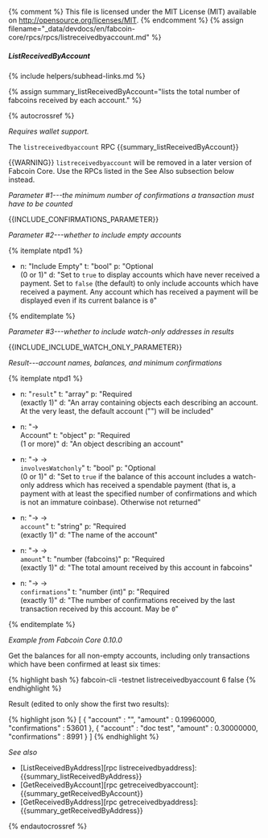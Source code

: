 {% comment %}
This file is licensed under the MIT License (MIT) available on
http://opensource.org/licenses/MIT.
{% endcomment %}
{% assign filename="_data/devdocs/en/fabcoin-core/rpcs/rpcs/listreceivedbyaccount.md" %}

##### ListReceivedByAccount
{% include helpers/subhead-links.md %}

{% assign summary_listReceivedByAccount="lists the total number of fabcoins received by each account." %}

{% autocrossref %}

*Requires wallet support.*

The `listreceivedbyaccount` RPC {{summary_listReceivedByAccount}}

{{WARNING}} `listreceivedbyaccount` will be removed in a later version of Fabcoin
Core.  Use the RPCs listed in the See Also subsection below instead.

*Parameter #1---the minimum number of confirmations a transaction must have to be counted*

{{INCLUDE_CONFIRMATIONS_PARAMETER}}

*Parameter #2---whether to include empty accounts*

{% itemplate ntpd1 %}
- n: "Include Empty"
  t: "bool"
  p: "Optional<br>(0 or 1)"
  d: "Set to `true` to display accounts which have never received a payment.  Set to `false` (the default) to only include accounts which have received a payment.  Any account which has received a payment will be displayed even if its current balance is `0`"

{% enditemplate %}

*Parameter #3---whether to include watch-only addresses in results*

{{INCLUDE_INCLUDE_WATCH_ONLY_PARAMETER}}

*Result---account names, balances, and minimum confirmations*

{% itemplate ntpd1 %}
- n: "`result`"
  t: "array"
  p: "Required<br>(exactly 1)"
  d: "An array containing objects each describing an account.  At the very least, the default account (\"\") will be included"

- n: "→<br>Account"
  t: "object"
  p: "Required<br>(1 or more)"
  d: "An object describing an account"

- n: "→ →<br>`involvesWatchonly`"
  t: "bool"
  p: "Optional<br>(0 or 1)"
  d: "Set to `true` if the balance of this account includes a watch-only address which has received a spendable payment (that is, a payment with at least the specified number of confirmations and which is not an immature coinbase).  Otherwise not returned"

- n: "→ →<br>`account`"
  t: "string"
  p: "Required<br>(exactly 1)"
  d: "The name of the account"

- n: "→ →<br>`amount`<!--noref-->"
  t: "number (fabcoins)"
  p: "Required<br>(exactly 1)"
  d: "The total amount received by this account in fabcoins"

- n: "→ →<br>`confirmations`"
  t: "number (int)"
  p: "Required<br>(exactly 1)"
  d: "The number of confirmations received by the last transaction received by this account.  May be `0`"

{% enditemplate %}

*Example from Fabcoin Core 0.10.0*

Get the balances for all non-empty accounts, including only transactions
which have been confirmed at least six times:

{% highlight bash %}
fabcoin-cli -testnet listreceivedbyaccount 6 false
{% endhighlight %}

Result (edited to only show the first two results):

{% highlight json %}
[
    {
        "account" : "",
        "amount" : 0.19960000,
        "confirmations" : 53601
    },
    {
        "account" : "doc test",
        "amount" : 0.30000000,
        "confirmations" : 8991
    }
]
{% endhighlight %}

*See also*

* [ListReceivedByAddress][rpc listreceivedbyaddress]: {{summary_listReceivedByAddress}}
* [GetReceivedByAccount][rpc getreceivedbyaccount]: {{summary_getReceivedByAccount}}
* [GetReceivedByAddress][rpc getreceivedbyaddress]: {{summary_getReceivedByAddress}}


{% endautocrossref %}
